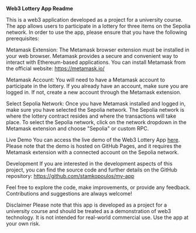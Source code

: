 **Web3 Lottery App Readme**

This is a web3 application developed as a project for a university course. The app allows users to participate in a lottery for three items on the Sepolia network. In order to use the app, please ensure that you have the following prerequisites:

Metamask Extension: The Metamask browser extension must be installed in your web browser. Metamask provides a secure and convenient way to interact with Ethereum-based applications. You can install Metamask from the official website: https://metamask.io/

Metamask Account: You will need to have a Metamask account to participate in the lottery. If you already have an account, make sure you are logged in. If not, create a new account through the Metamask extension.

Select Sepolia Network: Once you have Metamask installed and logged in, make sure you have selected the Sepolia network. The Sepolia network is where the lottery contract resides and where the transactions will take place. To select the Sepolia network, click on the network dropdown in the Metamask extension and choose "Sepolia" or custom RPC.

Live Demo
You can access the live demo of the Web3 Lottery App [here](https://stamkopoulos.github.io/my-app/). Please note that the demo is hosted on GitHub Pages, and it requires the Metamask extension with a connected account on the Sepolia network.

Development
If you are interested in the development aspects of this project, you can find the source code and further details on the GitHub repository: https://github.com/stamkopoulos/my-app

Feel free to explore the code, make improvements, or provide any feedback. Contributions and suggestions are always welcome!

Disclaimer
Please note that this app is developed as a project for a university course and should be treated as a demonstration of web3 technology. It is not intended for real-world commercial use. Use the app at your own risk.
